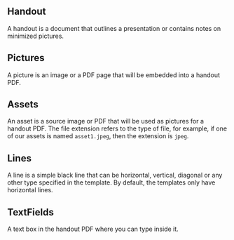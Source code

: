 ## Handout

A handout is a document that outlines a presentation or contains notes on minimized pictures.

## Pictures

A picture is an image or a PDF page that will be embedded into a handout PDF.

## Assets

An asset is a source image or PDF that will be used as pictures for a handout PDF. The file extension refers to the type of file, for example, if one of our assets is named `asset1.jpeg`, then the extension is `jpeg`.

## Lines

A line is a simple black line that can be horizontal, vertical, diagonal or any other type specified in the template. By default, the templates only have horizontal lines.

## TextFields

A text box in the handout PDF where you can type inside it.